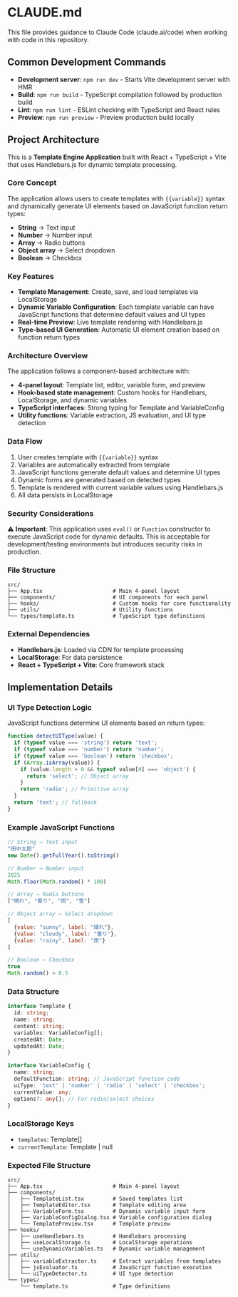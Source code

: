 # CLAUDE.md

This file provides guidance to Claude Code (claude.ai/code) when working with code in this repository.

## Common Development Commands

- **Development server**: `npm run dev` - Starts Vite development server with HMR
- **Build**: `npm run build` - TypeScript compilation followed by production build
- **Lint**: `npm run lint` - ESLint checking with TypeScript and React rules
- **Preview**: `npm run preview` - Preview production build locally

## Project Architecture

This is a **Template Engine Application** built with React + TypeScript + Vite that uses Handlebars.js for dynamic template processing.

### Core Concept
The application allows users to create templates with `{{variable}}` syntax and dynamically generate UI elements based on JavaScript function return types:
- **String** → Text input
- **Number** → Number input  
- **Array** → Radio buttons
- **Object array** → Select dropdown
- **Boolean** → Checkbox

### Key Features
- **Template Management**: Create, save, and load templates via LocalStorage
- **Dynamic Variable Configuration**: Each template variable can have JavaScript functions that determine default values and UI types
- **Real-time Preview**: Live template rendering with Handlebars.js
- **Type-based UI Generation**: Automatic UI element creation based on function return types

### Architecture Overview
The application follows a component-based architecture with:
- **4-panel layout**: Template list, editor, variable form, and preview
- **Hook-based state management**: Custom hooks for Handlebars, LocalStorage, and dynamic variables
- **TypeScript interfaces**: Strong typing for Template and VariableConfig
- **Utility functions**: Variable extraction, JS evaluation, and UI type detection

### Data Flow
1. User creates template with `{{variable}}` syntax
2. Variables are automatically extracted from template
3. JavaScript functions generate default values and determine UI types
4. Dynamic forms are generated based on detected types
5. Template is rendered with current variable values using Handlebars.js
6. All data persists in LocalStorage

### Security Considerations
⚠️ **Important**: This application uses `eval()` or `Function` constructor to execute JavaScript code for dynamic defaults. This is acceptable for development/testing environments but introduces security risks in production.

### File Structure
```
src/
├── App.tsx                      # Main 4-panel layout
├── components/                  # UI components for each panel
├── hooks/                       # Custom hooks for core functionality
├── utils/                       # Utility functions
└── types/template.ts            # TypeScript type definitions
```

### External Dependencies
- **Handlebars.js**: Loaded via CDN for template processing
- **LocalStorage**: For data persistence
- **React + TypeScript + Vite**: Core framework stack

## Implementation Details

### UI Type Detection Logic
JavaScript functions determine UI elements based on return types:
```javascript
function detectUIType(value) {
  if (typeof value === 'string') return 'text';
  if (typeof value === 'number') return 'number';
  if (typeof value === 'boolean') return 'checkbox';
  if (Array.isArray(value)) {
    if (value.length > 0 && typeof value[0] === 'object') {
      return 'select'; // Object array
    }
    return 'radio'; // Primitive array
  }
  return 'text'; // fallback
}
```

### Example JavaScript Functions
```javascript
// String → Text input
"田中太郎"
new Date().getFullYear().toString()

// Number → Number input
2025
Math.floor(Math.random() * 100)

// Array → Radio buttons
["晴れ", "曇り", "雨", "雪"]

// Object array → Select dropdown
[
  {value: "sunny", label: "晴れ"},
  {value: "cloudy", label: "曇り"},
  {value: "rainy", label: "雨"}
]

// Boolean → Checkbox
true
Math.random() > 0.5
```

### Data Structure
```typescript
interface Template {
  id: string;
  name: string;
  content: string;
  variables: VariableConfig[];
  createdAt: Date;
  updatedAt: Date;
}

interface VariableConfig {
  name: string;
  defaultFunction: string; // JavaScript function code
  uiType: 'text' | 'number' | 'radio' | 'select' | 'checkbox';
  currentValue: any;
  options?: any[]; // For radio/select choices
}
```

### LocalStorage Keys
- `templates`: Template[]
- `currentTemplate`: Template | null

### Expected File Structure
```
src/
├── App.tsx                      # Main 4-panel layout
├── components/
│   ├── TemplateList.tsx         # Saved templates list
│   ├── TemplateEditor.tsx       # Template editing area
│   ├── VariableForm.tsx         # Dynamic variable input form
│   ├── VariableConfigDialog.tsx # Variable configuration dialog
│   └── TemplatePreview.tsx      # Template preview
├── hooks/
│   ├── useHandlebars.ts         # Handlebars processing
│   ├── useLocalStorage.ts       # LocalStorage operations
│   └── useDynamicVariables.ts   # Dynamic variable management
├── utils/
│   ├── variableExtractor.ts     # Extract variables from templates
│   ├── jsEvaluator.ts           # JavaScript function execution
│   └── uiTypeDetector.ts        # UI type detection
└── types/
    └── template.ts              # Type definitions
```